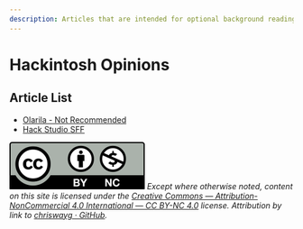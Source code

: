 ```yaml
---
description: Articles that are intended for optional background reading
---
```


# Hackintosh Opinions

## Article List

* [Olarila - Not Recommended](olarila-not-recommended.md)
* [Hack Studio SFF](hack-studio-sff.md)



<img src="../.gitbook/assets/by-nc-license (1).svg" alt="" data-size="line"> _Except where otherwise noted, content on this site is licensed under the_ [_Creative Commons — Attribution-NonCommercial 4.0 International — CC BY-NC 4.0_](https://creativecommons.org/licenses/by-nc/4.0/) _license. Attribution by link to_ [_chriswayg · GitHub_](https://github.com/chriswayg)_._
